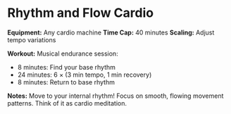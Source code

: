 # Rhythm and Flow Cardio

**Equipment:** Any cardio machine
**Time Cap:** 40 minutes
**Scaling:** Adjust tempo variations

**Workout:**
Musical endurance session:
- 8 minutes: Find your base rhythm
- 24 minutes: 6 × (3 min tempo, 1 min recovery)
- 8 minutes: Return to base rhythm

**Notes:** Move to your internal rhythm! Focus on smooth, flowing movement patterns. Think of it as cardio meditation.